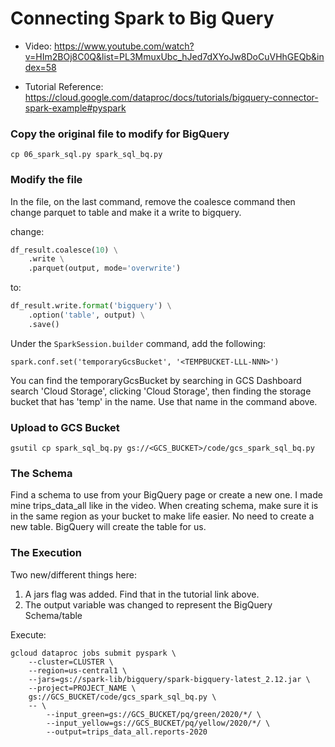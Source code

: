 # Connecting Spark to Big Query
- Video: https://www.youtube.com/watch?v=HIm2BOj8C0Q&list=PL3MmuxUbc_hJed7dXYoJw8DoCuVHhGEQb&index=58

- Tutorial Reference: https://cloud.google.com/dataproc/docs/tutorials/bigquery-connector-spark-example#pyspark

### Copy the original file to modify for BigQuery
`cp 06_spark_sql.py spark_sql_bq.py`


### Modify the file

In the file, on the last command, remove the coalesce command then change parquet to table and make it a write to bigquery.

change:

```python
df_result.coalesce(10) \
    .write \
    .parquet(output, mode='overwrite')
```

to:

```python
df_result.write.format('bigquery') \
    .option('table', output) \
    .save()
```

Under the `SparkSession.builder` command, add the following:

```
spark.conf.set('temporaryGcsBucket', '<TEMPBUCKET-LLL-NNN>')
```

You can find the temporaryGcsBucket by searching in GCS Dashboard search 'Cloud Storage', clicking 'Cloud Storage', then finding the storage bucket that has 'temp' in the name. Use that name in the command above.


### Upload to GCS Bucket
`gsutil cp spark_sql_bq.py gs://<GCS_BUCKET>/code/gcs_spark_sql_bq.py`


### The Schema
Find a schema to use from your BigQuery page or create a new one.
I made mine trips_data_all like in the video.
When creating schema, make sure it is in the same region as your bucket to make life easier.
No need to create a new table. BigQuery will create the table for us.


### The Execution

Two new/different things here:
1. A jars flag was added. Find that in the tutorial link above.
2. The output variable was changed to represent the BigQuery Schema/table


Execute:

```
gcloud dataproc jobs submit pyspark \
    --cluster=CLUSTER \
    --region=us-central1 \
    --jars=gs://spark-lib/bigquery/spark-bigquery-latest_2.12.jar \
    --project=PROJECT_NAME \
    gs://GCS_BUCKET/code/gcs_spark_sql_bq.py \
    -- \
        --input_green=gs://GCS_BUCKET/pq/green/2020/*/ \
        --input_yellow=gs://GCS_BUCKET/pq/yellow/2020/*/ \
        --output=trips_data_all.reports-2020
```
